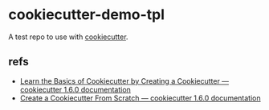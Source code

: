 # cookiecutter-demo-tpl

A test repo to use with [cookiecutter](https://github.com/audreyr/cookiecutter).

## refs

- [Learn the Basics of Cookiecutter by Creating a Cookiecutter — cookiecutter 1.6.0 documentation](https://cookiecutter.readthedocs.io/en/latest/first_steps.html#your-first-cookiecutter)
- [Create a Cookiecutter From Scratch — cookiecutter 1.6.0 documentation](https://cookiecutter.readthedocs.io/en/latest/tutorial2.html)
